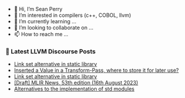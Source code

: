 - 👋 Hi, I’m Sean Perry
- 👀 I’m interested in compilers (c++, COBOL, llvm)
- 🌱 I’m currently learning ...
- 💞️ I’m looking to collaborate on ...
- 📫 How to reach me ...

<!---
s66perry/s66perry is a ✨ special ✨ repository because its `README.md` (this file) appears on your GitHub profile.
You can click the Preview link to take a look at your changes.
--->
### 📕 Latest LLVM Discourse Posts

<!-- DISCOURSE-LLVM:START -->
- [Link set alternative in static library](https://discourse.llvm.org/t/link-set-alternative-in-static-library/72804#post_5)
- [Inserted a Value in a Transform-Pass, where to store it for later use?](https://discourse.llvm.org/t/inserted-a-value-in-a-transform-pass-where-to-store-it-for-later-use/72806#post_1)
- [Link set alternative in static library](https://discourse.llvm.org/t/link-set-alternative-in-static-library/72804#post_4)
- [[Draft] MLIR News, 53th edition &lpar;16th August 2023&rpar;](https://discourse.llvm.org/t/draft-mlir-news-53th-edition-16th-august-2023/72805#post_1)
- [Alternatives to the implementation of std modules](https://discourse.llvm.org/t/alternatives-to-the-implementation-of-std-modules/71958#post_13)
<!-- DISCOURSE-LLVM:END -->
